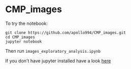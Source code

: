 # CMP_images

To try the notebook:

```
git clone https://github.com/apollo994/CMP_images.git
cd CMP_images
jupyter notebook
```

Then run `images_exploratory_analysis.ipynb`


If you don't have jupyter installed have a look [here](https://github.com/apollo994/CMP_images/blob/master/images_exploratory_analysis.ipynb)
